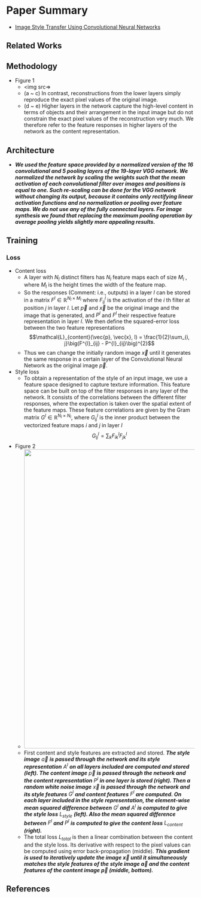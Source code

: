 # Paper Summary
- [Image Style Transfer Using Convolutional Neural Networks](https://www.cv-foundation.org/openaccess/content_cvpr_2016/papers/Gatys_Image_Style_Transfer_CVPR_2016_paper.pdf)
## Related Works
## Methodology
- Figure 1
    - <img src=>
    - (a ~ c) In contrast, reconstructions from the lower layers simply reproduce the exact pixel values of the original image.
    - (d ~ e) Higher layers in the network capture the high-level content in terms of objects and their arrangement in the input image but do not constrain the exact pixel values of the reconstruction very much. We therefore refer to the feature responses in higher layers of the network as the content representation.
## Architecture
- ***We used the feature space provided by a normalized version of the 16 convolutional and 5 pooling layers of the 19-layer VGG network. We normalized the network by scaling the weights such that the mean activation of each convolutional filter over images and positions is equal to one. Such re-scaling can be done for the VGG network without changing its output, because it contains only rectifying linear activation functions and no normalization or pooling over feature maps. We do not use any of the fully connected layers. For image synthesis we found that replacing the maximum pooling operation by average pooling yields slightly more appealing results.***
## Training
### Loss
- Content loss
    - A layer with $N_{l}$ distinct filters has $N_{l}$ feature maps each of size $M_{l}$ , where $M_{l}$ is the height times the width of the feature map.
    - So the responses (Comment: i.e., outputs) in a layer $l$ can be stored in a matrix $F^{l} \in \mathbb{R}^{N_{l} \times M_{l}}$ where $F^{l}_{ij}$ is the activation of the $i$ th filter at position $j$ in layer $l$. Let $\vec{p}$ and $\vec{x}$ be the original image and the image that is generated, and $P^{l}$ and $F^{l}$ their respective feature representation in layer $l$. We then define the squared-error loss between the two feature representations
    $$\mathcal{L}_{content}(\vec{p}, \vec{x}, l) = \frac{1}{2}\sum_{i, j}\big(F^{l}_{ij} - P^{l}_{ij}\big)^{2}$$
    - Thus we can change the initially random image $\vec{x}$ until it generates the same response in a certain layer of the Convolutional Neural Network as the original image $\vec{p}$.
- Style loss
    - To obtain a representation of the style of an input image, we use a feature space designed to capture texture information. This feature space can be built on top of the filter responses in any layer of the network. It consists of the correlations between the different filter responses, where the expectation is taken over the spatial extent of the feature maps. These feature correlations are given by the Gram matrix $G^{l} \in \mathbb{R}^{N_{l} \times N_{l}}$, where $G^{l}_{ij}$ is the inner product between the vectorized feature maps $i$ and $j$ in layer $l$
    $$G^{l}_{ij} = \sum_{k}F^{l}_{ik}F^{l}_{jk}$$
- Figure 2
    - <img src="https://user-images.githubusercontent.com/67457712/226184028-5db9cb50-fae1-459d-8ad6-25597e60eedc.png" width="800">
    - First content and style features are extracted and stored. ***The style image*** $\vec{a}$ ***is passed through the network and its style representation*** $A^{l}$ ***on all layers included are computed and stored (left). The content image*** $\vec{p}$ ***is passed through the network and the content representation*** $P^{l}$ ***in one layer is stored (right). Then a random white noise image*** $\vec{x}$ ***is passed through the network and its style features*** $G^{l}$ ***and content features*** $F^{l}$ ***are computed. On each layer included in the style representation, the element-wise mean squared difference between*** $G^{l}$ ***and*** $A^{l}$ ***is computed to give the style loss*** $L_{style}$ ***(left). Also the mean squared difference between*** $F^{l}$ ***and*** $P^{l}$ ***is computed to give the content loss*** $L_{content}$ ***(right).***
    - The total loss $L_{total}$ is then a linear combination between the content and the style loss. Its derivative with respect to the pixel values can be computed using error back-propagation (middle). ***This gradient is used to iteratively update the image $\vec{x}$ until it simultaneously matches the style features of the style image $\vec{a}$ and the content features of the content image $\vec{p}$ (middle, bottom).***
## References
